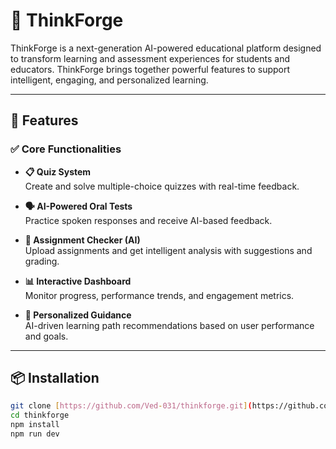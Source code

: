 # 🧠 ThinkForge

ThinkForge is a next-generation AI-powered educational platform designed to transform learning and assessment experiences for students and educators. ThinkForge brings together powerful features to support intelligent, engaging, and personalized learning.

---

## 🚀 Features

### ✅ Core Functionalities

- **📋 Quiz System**  
  Create and solve multiple-choice quizzes with real-time feedback.

- **🗣️ AI-Powered Oral Tests**  
  Practice spoken responses and receive AI-based feedback.

- **📄 Assignment Checker (AI)**  
  Upload assignments and get intelligent analysis with suggestions and grading.

- **📊 Interactive Dashboard**  
  Monitor progress, performance trends, and engagement metrics.

- **🎯 Personalized Guidance**  
  AI-driven learning path recommendations based on user performance and goals.

---

## 📦 Installation

```bash
git clone [https://github.com/Ved-031/thinkforge.git](https://github.com/Ved-031/ThinkForge.git)
cd thinkforge
npm install
npm run dev
